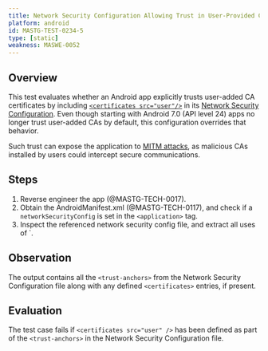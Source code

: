 ```yaml
---
title: Network Security Configuration Allowing Trust in User-Provided CAs
platform: android
id: MASTG-TEST-0234-5
type: [static]
weakness: MASWE-0052
---
```


## Overview

This test evaluates whether an Android app explicitly trusts user-added CA certificates by including [`<certificates src="user"/>`](https://developer.android.com/privacy-and-security/security-config#certificates) in its [Network Security Configuration](https://developer.android.com/privacy-and-security/security-config#CustomTrust). Even though starting with Android 7.0 (API level 24) apps no longer trust user-added CAs by default, this configuration overrides that behavior.

Such trust can expose the application to [MITM attacks](../../../Document/0x04f-Testing-Network-Communication.md#intercepting-network-traffic-through-mitm), as malicious CAs installed by users could intercept secure communications.

## Steps

1. Reverse engineer the app (@MASTG-TECH-0017).
2. Obtain the AndroidManifest.xml (@MASTG-TECH-0117), and check if a `networkSecurityConfig` is set in the `<application>` tag.
3. Inspect the referenced network security config file, and extract all uses of `<certificates src="user" />.

## Observation

The output contains all the `<trust-anchors>` from the Network Security Configuration file along with any defined `<certificates>` entries, if present.

## Evaluation

The test case fails if `<certificates src="user" />` has been defined as part of the `<trust-anchors>` in the Network Security Configuration file.
